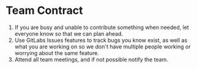 # Team Contract

1. If you are busy and unable to contribute something when needed, let everyone know so that we can plan ahead.
2. Use GitLabs Issues features to track bugs you know exist, as well as what you are working on so we don't have
multiple people working or worrying about the same feature.
3. Attend all team meetings, and if not possible notify the team. 